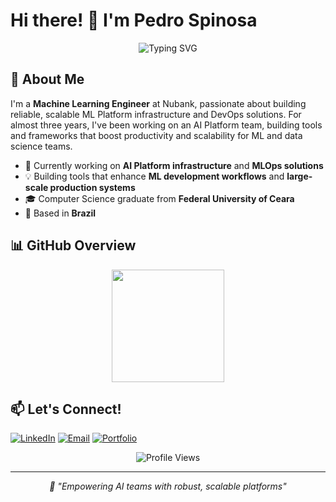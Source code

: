 # Hi there! 👋 I'm Pedro Spinosa

<div align="center">
  <img src="https://readme-typing-svg.herokuapp.com?font=Fira+Code&size=30&duration=3000&pause=1000&color=2563EB&center=true&vCenter=true&multiline=true&width=600&height=100&lines=ML+Engineer+%40+Nubank;AI+Platform+%7C+MLOps+%26+Infra" alt="Typing SVG" />
</div>

## 🚀 About Me

I'm a **Machine Learning Engineer** at Nubank, passionate about building reliable, scalable ML Platform infrastructure and DevOps solutions. For almost three years, I've been working on an AI Platform team, building tools and frameworks that boost productivity and scalability for ML and data science teams.

- 🔭 Currently working on **AI Platform infrastructure** and **MLOps solutions**
- 💡 Building tools that enhance **ML development workflows** and **large-scale production systems**
- 🎓 Computer Science graduate from **Federal University of Ceara**
- 📍 Based in **Brazil**


## 📊 GitHub Overview

<div align="center">
  <img height="180em" src="https://github-readme-stats.vercel.app/api/top-langs/?username=spinosaphb&layout=compact&langs_count=8&theme=github_dark&hide_border=true&bg_color=0d1117&hide=jupyter%20notebook&card_width=320"/>
</div>

## 📫 Let's Connect!

[![LinkedIn](https://img.shields.io/badge/LinkedIn-0077B5?style=for-the-badge&logo=linkedin&logoColor=white)](https://www.linkedin.com/in/pedrospinosa)
[![Email](https://img.shields.io/badge/Email-D14836?style=for-the-badge&logo=gmail&logoColor=white)](mailto:spinosaphb@gmail.com)
[![Portfolio](https://img.shields.io/badge/Portfolio-000000?style=for-the-badge&logo=github&logoColor=white)](https://spinosaphb.github.io/portfolio/)

<div align="center">
  <img src="https://komarev.com/ghpvc/?username=spinosaphb&color=2563eb&style=for-the-badge&label=Profile+Views" alt="Profile Views"/>
</div>

---

<div align="center">
  <i>🚀 "Empowering AI teams with robust, scalable platforms"</i>
</div> 

